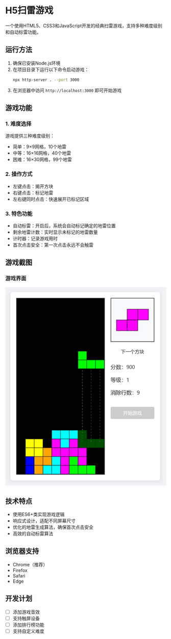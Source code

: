# H5扫雷游戏

一个使用HTML5、CSS3和JavaScript开发的经典扫雷游戏，支持多种难度级别和自动标雷功能。

## 运行方法

1. 确保已安装Node.js环境
2. 在项目目录下运行以下命令启动游戏：
   ```bash
   npx http-server . --port 3000
   ```
3. 在浏览器中访问 `http://localhost:3000` 即可开始游戏

## 游戏功能

### 1. 难度选择

游戏提供三种难度级别：
- 简单：9×9网格，10个地雷
- 中等：16×16网格，40个地雷
- 困难：16×30网格，99个地雷

### 2. 操作方式

- 左键点击：揭开方块
- 右键点击：标记地雷
- 左右键同时点击：快速展开已标记区域

### 3. 特色功能

- 自动标雷：开启后，系统会自动标记确定的地雷位置
- 剩余地雷计数：实时显示未标记的地雷数量
- 计时器：记录游戏用时
- 首次点击安全：第一次点击永远不会触雷

## 游戏截图

### 游戏界面
![游戏界面](https://raw.githubusercontent.com/hillyson/h5-minesweeper/main/screenshots/game.png)

## 技术特点

- 使用ES6+类实现游戏逻辑
- 响应式设计，适配不同屏幕尺寸
- 优化的地雷生成算法，确保首次点击安全
- 高效的自动标雷算法

## 浏览器支持

- Chrome（推荐）
- Firefox
- Safari
- Edge

## 开发计划

- [ ] 添加游戏音效
- [ ] 支持触屏设备
- [ ] 添加排行榜功能
- [ ] 支持自定义难度